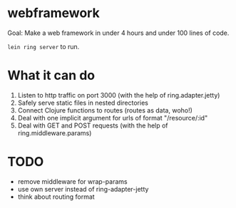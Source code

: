 # webframework

Goal: Make a web framework in under 4 hours and under 100 lines of code.

`lein ring server` to run.

# What it can do

1. Listen to http traffic on port 3000 (with the help of ring.adapter.jetty)
2. Safely serve static files in nested directories
3. Connect Clojure functions to routes (routes as data, woho!)
4. Deal with one implicit argument for urls of format "/resource/:id"
5. Deal with GET and POST requests (with the help of ring.middleware.params)

# TODO

- remove middleware for wrap-params
- use own server instead of ring-adapter-jetty
- think about routing format
